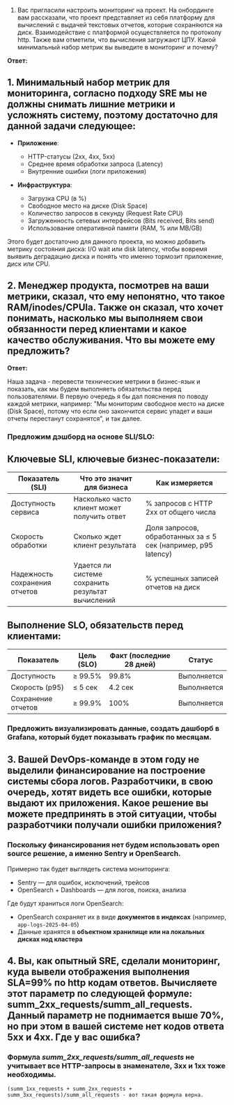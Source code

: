 1. Вас пригласили настроить мониторинг на проект. На онбординге вам рассказали, что проект представляет из себя платформу для вычислений с выдачей текстовых отчетов, которые сохраняются на диск. 
Взаимодействие с платформой осуществляется по протоколу http. Также вам отметили, что вычисления загружают ЦПУ. Какой минимальный набор метрик вы выведите в мониторинг и почему?

**Ответ:**

## 1. Минимальный набор метрик для мониторинга, согласно подходу SRE мы не должны снимать лишние метрики и усложнять систему, поэтому достаточно для данной задачи следующее:
 
- **Приложение**:
  -	HTTP-статусы (2xx, 4xx, 5xx)
  - Среднее время обработки запроса (Latency)
  - Внутренние ошибки (логи приложения)
   
- **Инфраструктура**:
  -	Загрузка CPU (в %)
  -	Свободное место на диске (Disk Space)
  - Количество запросов в секунду (Request Rate CPU)
  - Загруженность сетевых интерфейсов (Bits received, Bits send) 
  - Использование оперативной памяти (RAM, % или MB/GB)

Этого будет достаточно для данного проекта, но можно добавить метрику состояния диска: I/O wait или disk latency, чтобы вовремя выявить деградацию диска и понять что именно тормозит приложение, диск или CPU.


## 2. Менеджер продукта, посмотрев на ваши метрики, сказал, что ему непонятно, что такое RAM/inodes/CPUla. Также он сказал, что хочет понимать, насколько мы выполняем свои обязанности перед клиентами и какое качество обслуживания. Что вы можете ему предложить?

**Ответ:**


Наша задача - перевести технические метрики в бизнес-язык и показать, как мы будем выполняеть обязательства перед пользователями. В первую очередь я бы дал пояснения по поводу каждой метрики, например: "Мы мониторим свободное место на диске (Disk Space), потому что если оно закончится сервис упадет и ваши отчеты перестанут сохранятся", и так далее. 

### Предложим дэшборд на основе SLI/SLO:

## Ключевые SLI, ключевые бизнес-показатели:

| Показатель (SLI)             | Что это значит для бизнеса                          | Как измеряется |
|------------------------------|-----------------------------------------------------|----------------|
| Доступность сервиса          | Насколько часто клиент может получить ответ       | % запросов с HTTP 2xx от общего числа |
| Скорость обработки           | Сколько ждет клиент результата                     | Доля запросов, обработанных за ≤ 5 сек (например, p95 latency) |
| Надежность сохранения отчетов | Удается ли системе сохранить результат вычислений | % успешных записей отчетов на диск |


## Выполнение SLO, обязательств перед клиентами:
| Показатель                   | Цель (SLO)         | Факт (последние 28 дней) | Статус       |
|------------------------------|--------------------|--------------------------|--------------|
| Доступность                  | ≥ 99.5%            | 99.8%                    | Выполняется |
| Скорость (p95)               | ≤ 5 сек            | 4.2 сек                  | Выполняется |
| Сохранение отчетов           | ≥ 99.9%            | 100%                     | Выполняется |

### Предложить визуализировать данные, создать дашборб в Grafana, который будет показывать график по месяцам. 

## 3. Вашей DevOps-команде в этом году не выделили финансирование на построение системы сбора логов. Разработчики, в свою очередь, хотят видеть все ошибки, которые выдают их приложения. Какое решение вы можете предпринять в этой ситуации, чтобы разработчики получали ошибки приложения?

### Поскольку финансирования нет будем использовать open source решение, а именно Sentry и OpenSearch.

Примерно так будет выглядеть система мониторинга:

  - Sentry — для ошибок, исключений, трейсов
  - OpenSearch + Dashboards — для логов, поиска, анализа

Где будут храниться логи OpenSearch:

  - OpenSearch сохраняет их в виде **документов в индексах** (например, `app-logs-2025-04-05`)
  - Данные хранятся в **объектном хранилище или на локальных дисках нод кластера**


## 4. Вы, как опытный SRE, сделали мониторинг, куда вывели отображения выполнения SLA=99% по http кодам ответов. Вычисляете этот параметр по следующей формуле: summ_2xx_requests/summ_all_requests. Данный параметр не поднимается выше 70%, но при этом в вашей системе нет кодов ответа 5xx и 4xx. Где у вас ошибка?


### Формула *summ_2xx_requests/summ_all_requests* не учитывает все HTTP-запросы в знаменателе, 3хх и 1хх тоже необходимы.

```
(summ_1xx_requests + summ_2xx_requests + summ_3xx_requests)/summ_all_requests - вот такая формула верна.
```



